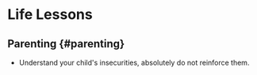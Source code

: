 # Life Lessons


## Parenting {#parenting}

-   Understand your child's insecurities, absolutely do not reinforce
    them.
